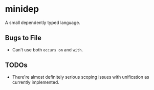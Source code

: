 minidep
=======

A small dependently typed language.

Bugs to File
------------

 - Can't use both `occurs on` and `with`.

TODOs
-----

 - There're almost definitely serious scoping issues with unification as currently implemented.
